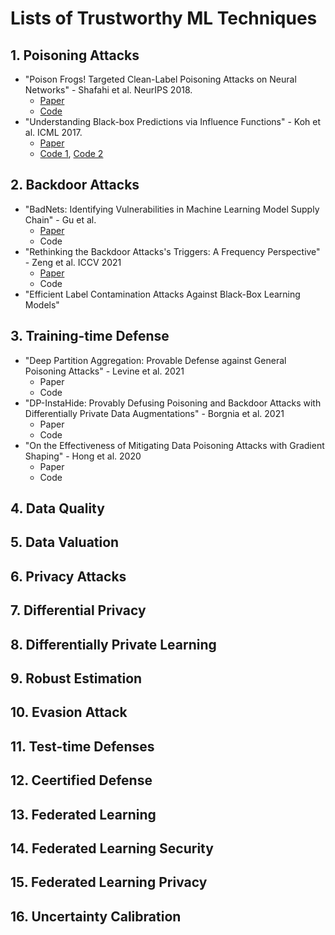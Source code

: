 # Lists of Trustworthy ML Techniques

## 1. Poisoning Attacks
- "Poison Frogs! Targeted Clean-Label Poisoning Attacks on Neural Networks" - Shafahi et al. NeurIPS 2018. 
    - [Paper](https://github.com/mnguyen0226/trustworthy_ml_techniques/blob/main/docs/papers/Poison%20Frogs!%20Targeted%20Clean-Label%20Poisoning%20Attacks%20on%20Neural%20Networks.pdf)
    - [Code](https://github.com/ashafahi/inceptionv3-transferLearn-poison)
- "Understanding Black-box Predictions via Influence Functions" - Koh et al. ICML 2017. 
    - [Paper](https://github.com/mnguyen0226/trustworthy_ml_techniques/blob/main/docs/papers/Understanding%20Black-box%20Predictions%20via%20Influence%20Functions.pdf)
    - [Code 1](https://worksheets.codalab.org/worksheets/0x2b314dc3536b482dbba02783a24719fd/), [Code 2](https://worksheets.codalab.org/worksheets/0x2b314dc3536b482dbba02783a24719fd/)

## 2. Backdoor Attacks
- "BadNets: Identifying Vulnerabilities in Machine Learning Model Supply Chain" - Gu et al.
    - [Paper](https://github.com/mnguyen0226/trustworthy_ml_techniques/blob/main/docs/papers/BadNets:%20Identifying%20Vulnerabilities%20in%20the%20Machine%20Learning%20Model%20Supply%20Chain.pdf)
    - Code
- "Rethinking the Backdoor Attacks's Triggers: A Frequency Perspective" - Zeng et al. ICCV 2021
    - [Paper](https://github.com/mnguyen0226/trustworthy_ml_techniques/blob/main/docs/papers/Rethinking%20the%20Backdoor%20Attacks%E2%80%99%20Triggers:%20A%20Frequency%20Perspective.pdf)
    - Code
- "Efficient Label Contamination Attacks Against Black-Box Learning Models"

## 3. Training-time Defense
- "Deep Partition Aggregation: Provable Defense against General Poisoning Attacks" - Levine et al. 2021
    - Paper
    - Code
- "DP-InstaHide: Provably Defusing Poisoning and Backdoor Attacks with Differentially Private Data Augmentations" - Borgnia et al. 2021
    - Paper
    - Code
- "On the Effectiveness of Mitigating Data Poisoning Attacks with Gradient Shaping" - Hong et al. 2020
    - Paper
    - Code

## 4. Data Quality

## 5. Data Valuation

## 6. Privacy Attacks

## 7. Differential Privacy

## 8. Differentially Private Learning 

## 9. Robust Estimation

## 10. Evasion Attack

## 11. Test-time Defenses

## 12. Ceertified Defense

## 13. Federated Learning

## 14. Federated Learning Security

## 15. Federated Learning Privacy

## 16. Uncertainty Calibration
